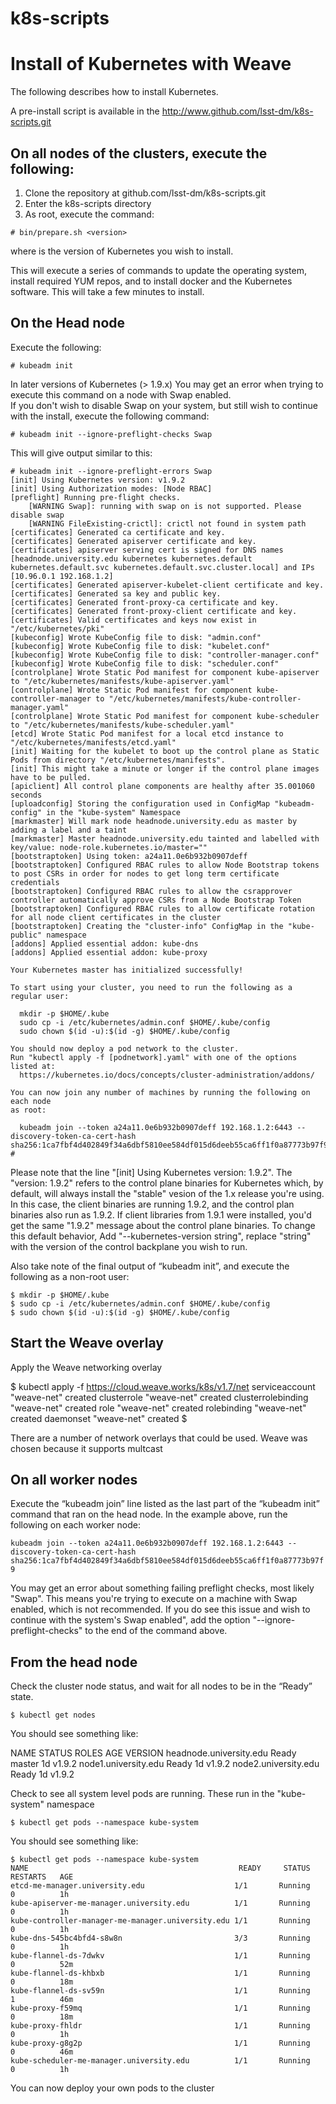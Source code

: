 # k8s-scripts
# Install of Kubernetes with Weave

The following describes how to install Kubernetes.


A pre-install script is available in the http://www.github.com/lsst-dm/k8s-scripts.git

## On all nodes of the clusters, execute the following:

1) Clone the repository at github.com/lsst-dm/k8s-scripts.git
2) Enter the k8s-scripts directory
3) As root, execute the command:

`# bin/prepare.sh <version>`

where <version> is the version of Kubernetes you wish to install.

This will execute a series of commands to update the operating system, install required YUM repos, and to install docker and the Kubernetes software.  This will 
take a few minutes to install.

## On the Head node

Execute the following:

`# kubeadm init`

In later versions of Kubernetes (> 1.9.x) You may get an error when trying to execute this command on a node with Swap enabled.  
If you don't wish to disable Swap on your system, but still wish to continue with the install, execute the following command:

`# kubeadm init --ignore-preflight-checks Swap`

This will give output similar to this:

```
# kubeadm init --ignore-preflight-errors Swap
[init] Using Kubernetes version: v1.9.2
[init] Using Authorization modes: [Node RBAC]
[preflight] Running pre-flight checks.
	[WARNING Swap]: running with swap on is not supported. Please disable swap
	[WARNING FileExisting-crictl]: crictl not found in system path
[certificates] Generated ca certificate and key.
[certificates] Generated apiserver certificate and key.
[certificates] apiserver serving cert is signed for DNS names [headnode.university.edu kubernetes kubernetes.default kubernetes.default.svc kubernetes.default.svc.cluster.local] and IPs [10.96.0.1 192.168.1.2]
[certificates] Generated apiserver-kubelet-client certificate and key.
[certificates] Generated sa key and public key.
[certificates] Generated front-proxy-ca certificate and key.
[certificates] Generated front-proxy-client certificate and key.
[certificates] Valid certificates and keys now exist in "/etc/kubernetes/pki"
[kubeconfig] Wrote KubeConfig file to disk: "admin.conf"
[kubeconfig] Wrote KubeConfig file to disk: "kubelet.conf"
[kubeconfig] Wrote KubeConfig file to disk: "controller-manager.conf"
[kubeconfig] Wrote KubeConfig file to disk: "scheduler.conf"
[controlplane] Wrote Static Pod manifest for component kube-apiserver to "/etc/kubernetes/manifests/kube-apiserver.yaml"
[controlplane] Wrote Static Pod manifest for component kube-controller-manager to "/etc/kubernetes/manifests/kube-controller-manager.yaml"
[controlplane] Wrote Static Pod manifest for component kube-scheduler to "/etc/kubernetes/manifests/kube-scheduler.yaml"
[etcd] Wrote Static Pod manifest for a local etcd instance to "/etc/kubernetes/manifests/etcd.yaml"
[init] Waiting for the kubelet to boot up the control plane as Static Pods from directory "/etc/kubernetes/manifests".
[init] This might take a minute or longer if the control plane images have to be pulled.
[apiclient] All control plane components are healthy after 35.001060 seconds
[uploadconfig] Storing the configuration used in ConfigMap "kubeadm-config" in the "kube-system" Namespace
[markmaster] Will mark node headnode.university.edu as master by adding a label and a taint
[markmaster] Master headnode.university.edu tainted and labelled with key/value: node-role.kubernetes.io/master=""
[bootstraptoken] Using token: a24a11.0e6b932b0907deff
[bootstraptoken] Configured RBAC rules to allow Node Bootstrap tokens to post CSRs in order for nodes to get long term certificate credentials
[bootstraptoken] Configured RBAC rules to allow the csrapprover controller automatically approve CSRs from a Node Bootstrap Token
[bootstraptoken] Configured RBAC rules to allow certificate rotation for all node client certificates in the cluster
[bootstraptoken] Creating the "cluster-info" ConfigMap in the "kube-public" namespace
[addons] Applied essential addon: kube-dns
[addons] Applied essential addon: kube-proxy

Your Kubernetes master has initialized successfully!

To start using your cluster, you need to run the following as a regular user:

  mkdir -p $HOME/.kube
  sudo cp -i /etc/kubernetes/admin.conf $HOME/.kube/config
  sudo chown $(id -u):$(id -g) $HOME/.kube/config

You should now deploy a pod network to the cluster.
Run "kubectl apply -f [podnetwork].yaml" with one of the options listed at:
  https://kubernetes.io/docs/concepts/cluster-administration/addons/

You can now join any number of machines by running the following on each node
as root:

  kubeadm join --token a24a11.0e6b932b0907deff 192.168.1.2:6443 --discovery-token-ca-cert-hash sha256:1ca7fbf4d402849f34a6dbf5810ee584df015d6deeb55ca6ff1f0a87773b97f9
#
```

Please note that the line "[init] Using Kubernetes version: 1.9.2".   The "version: 1.9.2" refers to the control plane binaries for Kubernetes which, by default, will 
always install the "stable" vesion of the 1.x release you're using.  In this case, the client binaries are running 1.9.2, and the control plan binaries
also run as 1.9.2.  If client libraries from 1.9.1 were installed, you'd get the same "1.9.2" message about the control plane binaries.  To change this default behavior,
Add "--kubernetes-version string", replace "string" with the version of the control backplane you wish to run.

Also take note of the final output of “kubeadm init”, and execute the following as a non-root user:

```
$ mkdir -p $HOME/.kube
$ sudo cp -i /etc/kubernetes/admin.conf $HOME/.kube/config
$ sudo chown $(id -u):$(id -g) $HOME/.kube/config
```

## Start the Weave overlay

Apply the Weave networking overlay

$ kubectl apply -f https://cloud.weave.works/k8s/v1.7/net
serviceaccount "weave-net" created
clusterrole "weave-net" created
clusterrolebinding "weave-net" created
role "weave-net" created
rolebinding "weave-net" created
daemonset "weave-net" created
$ 


There are a number of network overlays that could be used.  Weave was chosen because it supports multcast

## On all worker nodes

Execute the “kubeadm join” line listed as the last part of the “kubeadm init” command that ran on the head node.  In the example above, run the following on each worker node:

`kubeadm join --token a24a11.0e6b932b0907deff 192.168.1.2:6443 --discovery-token-ca-cert-hash sha256:1ca7fbf4d402849f34a6dbf5810ee584df015d6deeb55ca6ff1f0a87773b97f9`

You may get an error about something failing preflight checks, most likely "Swap".  This means you're trying to execute on a machine with Swap enabled, which is not recommended.
If you do see this issue and wish to continue with the system's Swap enabled", add the option "--ignore-preflight-checks" to the end of the command above.


## From the head node

Check the cluster node status, and wait for all nodes to be in the “Ready” state.

`$ kubectl get nodes`

You should see something like:

NAME                                  STATUS    ROLES     AGE       VERSION
headnode.university.edu               Ready     master    1d        v1.9.2
node1.university.edu                  Ready     <none>    1d        v1.9.2
node2.university.edu                  Ready     <none>    1d        v1.9.2

Check to see all system level pods are running.  These run in the "kube-system" namespace

`$ kubectl get pods --namespace kube-system`

You should see something like:

```
$ kubectl get pods --namespace kube-system
NAME                                               READY     STATUS    RESTARTS   AGE
etcd-me-manager.university.edu                    1/1       Running   0          1h
kube-apiserver-me-manager.university.edu          1/1       Running   0          1h
kube-controller-manager-me-manager.university.edu 1/1       Running   0          1h
kube-dns-545bc4bfd4-s8w8n                         3/3       Running   0          1h
kube-flannel-ds-7dwkv                             1/1       Running   0          52m
kube-flannel-ds-khbxb                             1/1       Running   0          18m
kube-flannel-ds-sv59n                             1/1       Running   1          46m
kube-proxy-f59mq                                  1/1       Running   0          18m
kube-proxy-fhldr                                  1/1       Running   0          1h
kube-proxy-g8g2p                                  1/1       Running   0          46m
kube-scheduler-me-manager.university.edu          1/1       Running   0          1h
```


You can now deploy your own pods to the cluster
